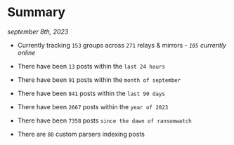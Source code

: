 
# Summary
_september 8th, 2023_

- Currently tracking `153` groups across `271` relays & mirrors - _`105` currently online_

- There have been `13` posts within the `last 24 hours`

- There have been `91` posts within the `month of september`

- There have been `841` posts within the `last 90 days`

- There have been `2667` posts within the `year of 2023`

- There have been `7358` posts `since the dawn of ransomwatch`

- There are `80` custom parsers indexing posts
